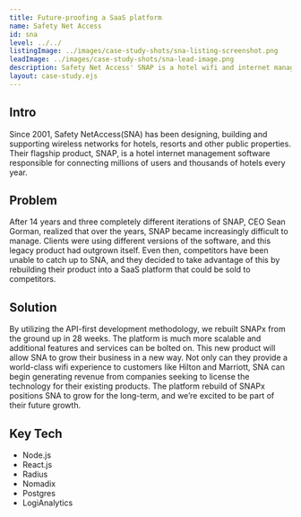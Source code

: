 ```yaml
---
title: Future-proofing a SaaS platform
name: Safety Net Access
id: sna
level: ../../
listingImage: ../images/case-study-shots/sna-listing-screenshot.png
leadImage: ../images/case-study-shots/sna-lead-image.png
description: Safety Net Access' SNAP is a hotel wifi and internet management platform. We helped them rebuild and consolidate a product with three different generations of users  and prepared it for a SaaS offering.
layout: case-study.ejs
---
```


## Intro

Since 2001, Safety NetAccess(SNA) has been designing, building and supporting wireless networks for hotels, resorts and other public properties. Their flagship product, SNAP, is a hotel internet management software responsible for connecting millions of users and thousands of hotels every year.

## Problem

After 14 years and three completely different iterations of SNAP, CEO Sean Gorman, realized that over the years, SNAP became increasingly difficult to manage. Clients were using different versions of the software, and this legacy product had outgrown itself. Even then, competitors have been unable to catch up to SNA, and they decided to take advantage of this by rebuilding their product into a SaaS platform that could be sold to competitors.

## Solution

By utilizing the API-first development methodology, we rebuilt SNAPx from the ground up in 28 weeks. The platform is much more scalable and additional features and services can be bolted on. This new product will allow SNA to grow their business in a new way. Not only can they provide a world-class wifi experience to customers like Hilton and Marriott, SNA can begin generating revenue from companies seeking to license the technology for their existing products. The platform rebuild of SNAPx positions SNA to grow for the long-term, and we’re excited to be part of their future growth.

## Key Tech

* Node.js
* React.js
* Radius
* Nomadix
* Postgres
* LogiAnalytics